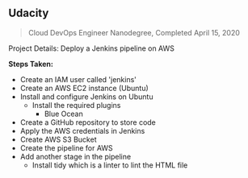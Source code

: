 ## Udacity

>  Cloud DevOps Engineer Nanodegree, Completed April 15, 2020


Project Details: Deploy a Jenkins pipeline on AWS

<strong>Steps Taken:</strong>

* Create an IAM user called 'jenkins'
* Create an AWS EC2 instance (Ubuntu)
* Install and configure Jenkins on Ubuntu
  * Install the required plugins
    * Blue Ocean
* Create a GitHub repository to store code
* Apply the AWS credentials in Jenkins
* Create AWS S3 Bucket
* Create the pipeline for AWS
* Add another stage in the pipeline
  * Install tidy which is a linter to lint the HTML file
